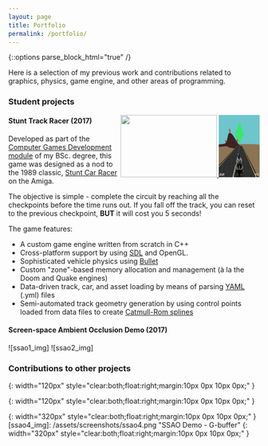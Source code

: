```yaml
---
layout: page
title: Portfolio
permalink: /portfolio/
---
```


{::options parse_block_html="true" /}

Here is a selection of my previous work and contributions related to graphics, physics, game engine, and other areas of programming.

### Student projects

<div id="str_gallery" style="float:right;">
<a href="/assets/screenshots/str1.png" data-source="http://500px.com/photo/32736307">
<img src="/assets/screenshots/str1.png" width="193" height="125">
</a>
<a href="/assets/screenshots/str2.png" data-source="http://500px.com/photo/32554131">
<img src="/assets/screenshots/str2.png" width="82px" height="125">
</a>
</div>

#### Stunt Track Racer (2017)

Developed as part of the [Computer Games Development module](https://www.ncl.ac.uk/module-catalogue/module.php?code=CSC3224) of my BSc. degree, this game was designed as a nod to the 1989 classic, [Stunt Car Racer](http://gamesnostalgia.com/en/game/stunt-track-racer) on the Amiga.

The objective is simple - complete the circuit by reaching all the checkpoints before the time runs out. If you fall off the track, you can reset to the previous checkpoint, __BUT__ it will cost you 5 seconds!
 
The game features:
  * A custom game engine written from scratch in C++
  * Cross-platform support by using [SDL](https://www.libsdl.org/) and OpenGL.
  * Sophisticated vehicle physics using [Bullet](http://bulletphysics.org/)
  * Custom "zone"-based memory allocation and management (à la the Doom and Quake engines)
  * Data-driven track, car, and asset loading by means of parsing [YAML](http://yaml.org/) (.yml) files
  * Semi-automated track geometry generation by using control points loaded from data files to create [Catmull-Rom splines](https://en.wikipedia.org/wiki/Centripetal_Catmull%E2%80%93Rom_spline)

#### Screen-space Ambient Occlusion Demo (2017)

<div id="ssao" class="twentytwenty-container" style="width:80%;">
![ssao1_img]
![ssao2_img]
</div>

### Contributions to other projects

<script>
$(document).ready(function() {
	$('#str_gallery').magnificPopup({
		delegate: 'a',
		type: 'image',
		closeOnContentClick: false,
		closeBtnInside: false,
		mainClass: 'mfp-with-zoom mfp-img-mobile',
		image: {
			verticalFit: true
		},
		gallery: {
			enabled: true
		},
		zoom: {
			enabled: true,
			duration: 300, // don't foget to change the duration also in CSS
			opener: function(element) {
				return element.find('img');
			}
		}
	});
});

$(function() {
  $('#ssao').twentytwenty();
});
</script>


[str1]: /assets/screenshots/str1.png "Stunt Track Racer - 'A Dead Easy Little Exercise'"
[str2]: /assets/screenshots/str2.png "Stunt Track Racer - 'The Hump Back'"

[str1_img]: /assets/screenshots/str1.png "Stunt Track Racer - 'A Dead Easy Little Exercise'"
{: width="120px" style="clear:both;float:right;margin:10px 0px 10px 0px;" }

[str2_img]: /assets/screenshots/str2.png "Stunt Track Racer - 'The Hump Back'"
{: width="120px" style="clear:both;float:right;margin:10px 0px 10px 0px;" }

[ssao1]: /assets/screenshots/ssao1.png
[ssao2]: /assets/screenshots/ssao2.png
[ssao3]: /assets/screenshots/ssao3.png
[ssao4]: /assets/screenshots/ssao4.png

[ssao1_img]: /assets/screenshots/ssao1.png "SSAO Demo - SSAO on"
[ssao2_img]: /assets/screenshots/ssao2.png "SSAO Demo - SSAO off"
[ssao3_img]: /assets/screenshots/ssao3.png "SSAO Demo - SSAO only"
{: width="320px" style="clear:both;float:right;margin:10px 0px 10px 0px;" }
[ssao4_img]: /assets/screenshots/ssao4.png "SSAO Demo - G-buffer"
{: width="320px" style="clear:both;float:right;margin:10px 0px 10px 0px;" }